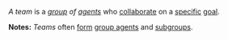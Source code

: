 *A team* is a *[group](https://github.com/gcassel/Modular-Organization-Terminology/blob/master/terms/group.md) of [agents](https://github.com/gcassel/Modular-Organization-Terminology/blob/master/terms/agent.md)* who [collaborate](https://github.com/gcassel/Modular-Organization-Terminology/blob/master/terms/collaboration.md) on a [specific](https://github.com/gcassel/Modular-Organization-Terminology/blob/master/terms/specific.md) [goal](https://github.com/gcassel/Modular-Organization-Terminology/blob/master/terms/goal.md).
		
**Notes:**  *Teams* often [form](https://github.com/gcassel/Modular-Organization-Terminology/blob/master/terms/form.md) [group agents](https://github.com/gcassel/Modular-Organization-Terminology/blob/master/compound-terms/group-agent.md) and [subgroups](https://github.com/gcassel/Modular-Organization-Terminology/blob/master/terms/subgroup.md).  
